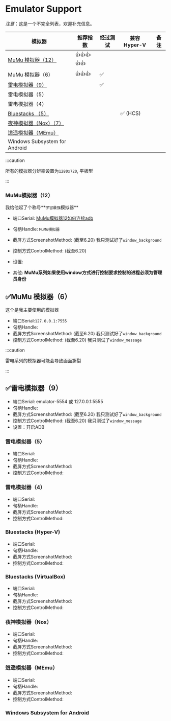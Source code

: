 # Emulator Support

*注意*：这是一个不完全列表，欢迎补充信息。

| 模拟器                                               | 推荐指数 | 经过测试 | 兼容 Hyper-V | 备注 |
| ---------------------------------------------------- | -------- | -------- | ------------ | ---- |
| [MuMu 模拟器（12）](https://mumu.163.com/index.html) | 👍👍👍👍👍    |          |              |      |
| MuMu 模拟器（6）                                     | 👍👍👍      | ✅        |              |      |
| [雷电模拟器（9）](https://www.ldmnq.com/)            |          | ✅        |              |      |
| 雷电模拟器（5）                                      |          |          |              |      |
| 雷电模拟器（4）                                      |          |          |              |      |
| [Bluestacks （5）](https://www.bluestacks.cn/)       |          |          | ✅ (HCS)      |      |
| [夜神模拟器（Nox）（7）](https://www.yeshen.com/)    |          |          |              |      |
| [逍遥模拟器（MEmu）](https://www.xyaz.cn/)           |          |          |              |      |
| Windows Subsystem for Android                        |          |          |              |      |

:::caution

所有的模拟器分辨率设置为`1280x720`, 平板型

:::

### MuMu模拟器（12）

我给他起了个称号**`宇宙最强`模拟器**

- 端口Serial:  [MuMu模拟器12如何连接adb](https://mumu.163.com/help/20230214/35047_1073151.html#a3)
- 句柄Handle: `MuMu模拟器`
- 截屏方式ScreenshotMethod:  (截至6.20) 我只测试好了`window_background`
- 控制方式ControlMethod:  (截至6.20) 

- 设置: 
- 其他: **MuMu系列如果使用window方式进行控制要求控制的进程必须为管理员身份**

## ✅MuMu 模拟器（6）

这个是我主要使用的模拟器

- 端口Serial:`127.0.0.1:7555`
- 句柄Handle:
- 截屏方式ScreenshotMethod: (截至6.20) 我只测试好了`window_background`
- 控制方式ControlMethod: (截至6.20) 我只测试了`window_message`

:::caution

雷电系列的模拟器可能会导致画面撕裂

:::

## ✅雷电模拟器（9）

- 端口Serial: emulator-5554 或 127.0.0.1:5555
- 句柄Handle:
- 截屏方式ScreenshotMethod: (截至6.20) 我只测试好了`window_background`
- 控制方式ControlMethod: (截至6.20) 我只测试了`window_message`
- 设置：开启ADB

### 雷电模拟器（5）

- 端口Serial:
- 句柄Handle:
- 截屏方式ScreenshotMethod:
- 控制方式ControlMethod:

### 雷电模拟器（4）

- 端口Serial:
- 句柄Handle:
- 截屏方式ScreenshotMethod:
- 控制方式ControlMethod:

### Bluestacks  (Hyper-V)

- 端口Serial:
- 句柄Handle:
- 截屏方式ScreenshotMethod:
- 控制方式ControlMethod:

### Bluestacks (VirtualBox)

- 端口Serial:
- 句柄Handle:
- 截屏方式ScreenshotMethod:
- 控制方式ControlMethod:

### 夜神模拟器（Nox）

- 端口Serial:
- 句柄Handle:
- 截屏方式ScreenshotMethod:
- 控制方式ControlMethod:

### 逍遥模拟器（MEmu）

- 端口Serial:
- 句柄Handle:
- 截屏方式ScreenshotMethod:
- 控制方式ControlMethod:

### Windows Subsystem for Android



